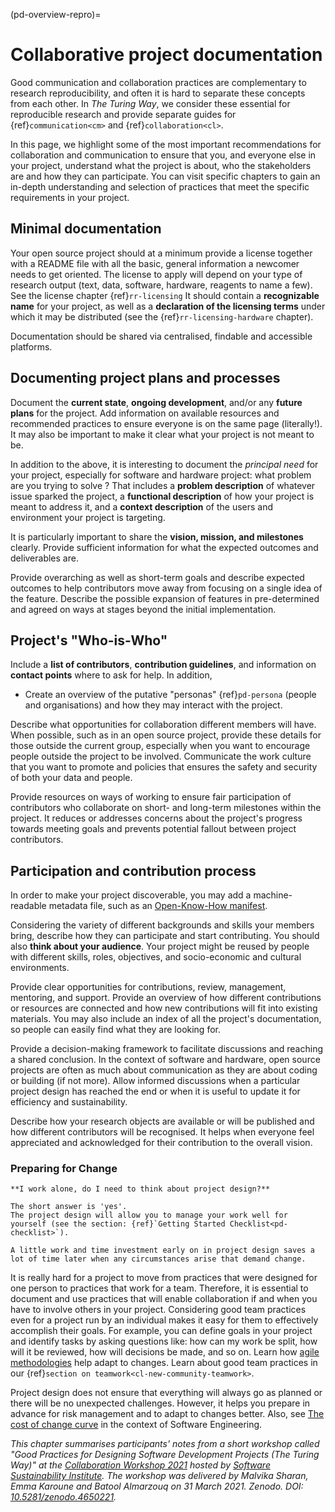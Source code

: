 (pd-overview-repro)=
# Collaborative project documentation

Good communication and collaboration practices are complementary to research reproducibility, and often it is hard to separate these concepts from each other.
In _The Turing Way_, we consider these essential for reproducible research and provide separate guides for {ref}`communication<cm>` and {ref}`collaboration<cl>`.

In this page, we highlight some of the most important recommendations for collaboration and communication to ensure that you, and everyone else in your project, understand what the project is about, who the stakeholders are and how they can participate.
You can visit specific chapters to gain an in-depth understanding and selection of practices that meet the specific requirements in your project.

## Minimal documentation

Your open source project should at a minimum provide a license together with a README file with all the basic, general information a newcomer needs to get oriented.
The license to apply will depend on your type of research output (text, data, software, hardware, reagents to name a few).
See the license chapter {ref}`rr-licensing`
It should contain a **recognizable name** for your project, as well as a **declaration of the licensing terms** under which it may be distributed (see the {ref}`rr-licensing-hardware` chapter).

Documentation should be shared via centralised, findable and accessible platforms.

## Documenting project plans and processes
 
Document the **current state**, **ongoing development**, and/or any **future plans** for the project.
Add information on available resources and recommended practices to ensure everyone is on the same page (literally!).
It may also be important to make it clear what your project is not meant to be.

In addition to the above, it is interesting to document the *principal need* for your project, especially for software and hardware project: what problem are you trying to solve ?
That includes a **problem description** of whatever issue sparked the project, a **functional description** of how your project is meant to address it, and a **context description** of the users and environment your project is targeting. 

It is particularly important to share the **vision, mission, and milestones** clearly. 
Provide sufficient information for what the expected outcomes and deliverables are.


Provide overarching as well as short-term goals and describe expected outcomes to help contributors move away from focusing on a single idea of the feature.
Describe the possible expansion of features in pre-determined and agreed on ways at stages beyond the initial implementation.

## Project's "Who-is-Who"

Include a **list of contributors**, **contribution guidelines**, and information on **contact points** where to ask for help.
In addition, 
- Create an overview of  the putative "personas" {ref}`pd-persona` (people and organisations) and how they may interact with the project. 

Describe what opportunities for collaboration different members will have.
When possible, such as in an open source project, provide these details for those outside the current group, especially when you want to encourage people outside the project to be involved.
Communicate the work culture that you want to promote and policies that ensures the safety and security of both your data and people.


Provide resources on ways of working to ensure fair participation of contributors who collaborate on short- and long-term milestones within the project.
It reduces or addresses concerns about the project's progress towards meeting goals and prevents potential fallout between project contributors.

## Participation and contribution process

 In order to make your project discoverable, you may add a machine-readable metadata file, such as an [Open-Know-How manifest](https://www.internetofproduction.org/openknowhow).

Considering the variety of different backgrounds and skills your members bring, describe how they can participate and start contributing.
You should also **think about your audience**. Your project might be reused by people with different skills, roles, objectives, and socio-economic and cultural environments.


Provide clear opportunities for contributions, review, management, mentoring, and support.
Provide an overview of how different contributions or resources are connected and how new contributions will fit into existing materials.
You may also include an index of all the project's documentation, so people can easily find what they are looking for.

Provide a decision-making framework to facilitate discussions and reaching a shared conclusion.
In the context of software and hardware, open source projects are often as much about communication as they are about coding or building (if not more).
Allow informed discussions when a particular project design has reached the end or when it is useful to update it for efficiency and sustainability.
 
Describe how your research objects are available or will be published and how different contributors will be recognised.
It helps when everyone feel appreciated and acknowledged for their contribution to the overall vision.

<!--
(pd-overview-repro-turingway)=
## _The Turing Way_ Chapter for Communication and Collaboration

We recommend reading the following chapters to understand effective communication and collaboration for project design.

### Basic Requirements
- {ref}`<>`
- {ref}`<>`
- {ref}`<>`

### Advanced Requirements
- {ref}`<>`
- {ref}`<>`
-->
<!--
(this section moved to one of the landing pages instead) 
(pd-overview-repro-mistakes)=
## Bonus Section: Learning from Mistakes

> “Building takes many, many mistakes.”
> ― Becky Chambers, [The Long Way to a Small, Angry Planet](https://www.goodreads.com/work/quotes/42270825)

Learning about past design mistakes can give us insight into what we can do differently in the future.
We asked a group of researchers to share what they consider their project design regrets, which we have summarised here:

- Not advocating for clearer goals and success criteria from the beginning.
- Not communicating the project vision clearly/often enough to the other team members.
- Not ensuring that all stakeholders were fully aware of the nature of the project.
- Not understanding that project design is about people first. Designs motivate stakeholders and allow collaboration and inclusion.
- I guess I wrote these as actions I wish I had done better - Not setting short- and long-term milestones, communicating and enforcing norms for collaborator engagement, delegating work and project management tasks.
- Not having documentation besides final reports. When being asked about the code or dataset (raw and process), step by step process from preparing data to getting the results, lack of documented guidance in one place made it hard to trace the project with all team members (classic problem).
- Not properly taking into account the degree to which requirements will change throughout a project - which happens a lot in academia - and the effect this has on designs that then also need to change.
- Trying to plan too much at the beginning and never getting started.
- Feeling like I am always taking an ad hoc approach to planning a project and then feeling like I am spending too much time on the organisation side of the project because I don’t have a set workflow to handle project planning and design. Also, not knowing how project planning fits into project design.
- Using a very messy excel to store/process data, the shame!
- Over-engineering a design for features that didn’t end up being implemented (in life before academia!)
- Not implementing Git flow from the start, and not teaching collaborators how to use Git flow.
- Not developing tests until after a significant amount of code was written.  
- Not doing code reviews.
- Not defining use scenarios for the software from the beginning, meaning we didn’t pay enough attention to data input and output.  
- Agonising too long before switching to objectively better design (particularly translating from a largely functional codebase to more object-oriented).    
- Going with options that team members are ‘comfortable’ with (for example, using outdated languages or platform-dependent compilers), rather than teaching team members new skills. Makes life more difficult in the long run.
- Defining governance at different stages of the project or potential scenario planning for how governance might change as the project scales up/down/gains new users and so on.
- Not thinking about community from the start, starting with a Code of Conduct, thinking about a Contributor License Agreement (intellectual property), what processes will be used and how they will work, how they will impact future contributors and the overall project.
-->

### Preparing for Change

```{note}
**I work alone, do I need to think about project design?**

The short answer is 'yes'.
The project design will allow you to manage your work well for yourself (see the section: {ref}`Getting Started Checklist<pd-checklist>`).

A little work and time investment early on in project design saves a lot of time later when any circumstances arise that demand change.
```

It is really hard for a project to move from practices that were designed for one person to practices that work for a team.
Therefore, it is essential to document and use practices that will enable collaboration if and when you have to involve others in your project.
Considering good team practices even for a project run by an individual makes it easy for them to effectively accomplish their goals.
For example, you can define goals in your project and identify tasks by asking questions like: 
how can my work be split, how will it be reviewed, how will decisions be made, and so on.
Learn how [agile methodologies](http://www.agilenutshell.com/) help adapt to changes.
Learn about good team practices in our {ref}`section on teamwork<cl-new-community-teamwork>`.

Project design does not ensure that everything will always go as planned or there will be no unexpected challenges.
However, it helps you prepare in advance for risk management and to adapt to changes better.
Also, see [The cost of change curve](http://www.agilemodeling.com/essays/costOfChange.htm) in the context of Software Engineering.

_This chapter summarises participants' notes from a short workshop called "Good Practices for Designing Software Development Projects (The Turing Way)" at the [Collaboration Workshop 2021](https://www.software.ac.uk/cw21)  hosted by [Software Sustainability Institute](https://www.software.ac.uk). The workshop was delivered by Malvika Sharan, Emma Karoune and Batool Almarzouq on 31 March 2021. Zenodo. DOI: [10.5281/zenodo.4650221](https://doi.org/10.5281/zenodo.4650221)._
